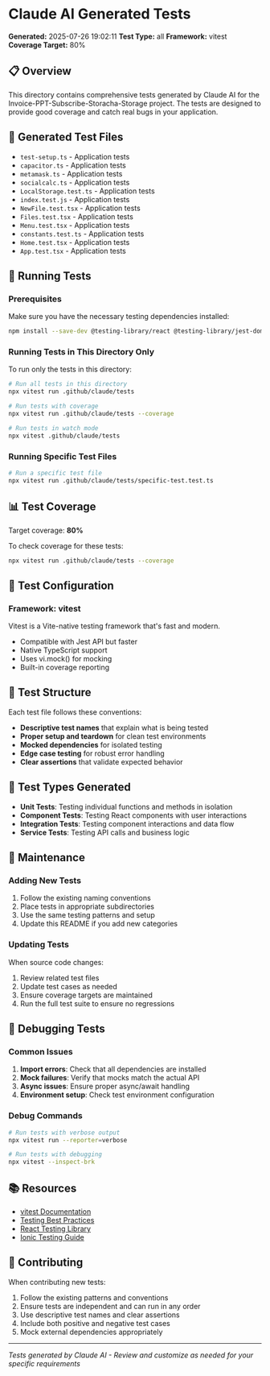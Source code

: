 # Claude AI Generated Tests

**Generated:** 2025-07-26 19:02:11
**Test Type:** all
**Framework:** vitest
**Coverage Target:** 80%

## 📋 Overview

This directory contains comprehensive tests generated by Claude AI for the Invoice-PPT-Subscribe-Storacha-Storage project.
The tests are designed to provide good coverage and catch real bugs in your application.

## 🧪 Generated Test Files

- `test-setup.ts` - Application tests
- `capacitor.ts` - Application tests
- `metamask.ts` - Application tests
- `socialcalc.ts` - Application tests
- `LocalStorage.test.ts` - Application tests
- `index.test.js` - Application tests
- `NewFile.test.tsx` - Application tests
- `Files.test.tsx` - Application tests
- `Menu.test.tsx` - Application tests
- `constants.test.ts` - Application tests
- `Home.test.tsx` - Application tests
- `App.test.tsx` - Application tests


## 🚀 Running Tests

### Prerequisites

Make sure you have the necessary testing dependencies installed:

```bash
npm install --save-dev @testing-library/react @testing-library/jest-dom @testing-library/user-event vitest jsdom
```

### Running Tests in This Directory Only

To run only the tests in this directory:

```bash
# Run all tests in this directory
npx vitest run .github/claude/tests

# Run tests with coverage
npx vitest run .github/claude/tests --coverage

# Run tests in watch mode
npx vitest .github/claude/tests
```

### Running Specific Test Files

```bash
# Run a specific test file
npx vitest run .github/claude/tests/specific-test.test.ts
```

## 📊 Test Coverage

Target coverage: **80%**

To check coverage for these tests:

```bash
npx vitest run .github/claude/tests --coverage
```

## 🔧 Test Configuration

### Framework: vitest

Vitest is a Vite-native testing framework that's fast and modern.
- Compatible with Jest API but faster
- Native TypeScript support
- Uses vi.mock() for mocking
- Built-in coverage reporting

## 📝 Test Structure

Each test file follows these conventions:

- **Descriptive test names** that explain what is being tested
- **Proper setup and teardown** for clean test environments
- **Mocked dependencies** for isolated testing
- **Edge case testing** for robust error handling
- **Clear assertions** that validate expected behavior

## 🎯 Test Types Generated


- **Unit Tests**: Testing individual functions and methods in isolation
- **Component Tests**: Testing React components with user interactions
- **Integration Tests**: Testing component interactions and data flow
- **Service Tests**: Testing API calls and business logic
            

## 🔄 Maintenance

### Adding New Tests

1. Follow the existing naming conventions
2. Place tests in appropriate subdirectories
3. Use the same testing patterns and setup
4. Update this README if you add new categories

### Updating Tests

When source code changes:

1. Review related test files
2. Update test cases as needed
3. Ensure coverage targets are maintained
4. Run the full test suite to ensure no regressions

## 🐛 Debugging Tests

### Common Issues

1. **Import errors**: Check that all dependencies are installed
2. **Mock failures**: Verify that mocks match the actual API
3. **Async issues**: Ensure proper async/await handling
4. **Environment setup**: Check test environment configuration

### Debug Commands

```bash
# Run tests with verbose output
npx vitest run --reporter=verbose

# Run tests with debugging
npx vitest --inspect-brk
```

## 📚 Resources

- [vitest Documentation](https://example.com)
- [Testing Best Practices](https://example.com)
- [React Testing Library](https://testing-library.com/docs/react-testing-library/intro/)
- [Ionic Testing Guide](https://ionicframework.com/docs/testing/overview)

## 🤝 Contributing

When contributing new tests:

1. Follow the existing patterns and conventions
2. Ensure tests are independent and can run in any order
3. Use descriptive test names and clear assertions
4. Include both positive and negative test cases
5. Mock external dependencies appropriately

---

*Tests generated by Claude AI - Review and customize as needed for your specific requirements*
